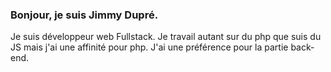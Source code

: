 ### Bonjour, je suis Jimmy Dupré. 

Je suis développeur web Fullstack.
Je travail autant sur du php que suis du JS mais j'ai une affinité pour php. 
J'ai une préférence pour la partie back-end.

